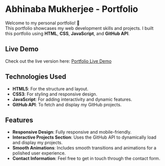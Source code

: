 # Abhinaba Mukherjee - Portfolio

Welcome to my personal portfolio! 🎉  
This portfolio showcases my web development skills and projects. I built this portfolio using **HTML**, **CSS**, **JavaScript**, and **GitHub API**.

## Live Demo

Check out the live version here: [Portfolio Live Demo](https://abhinaba1289.github.io/abhinaba-mukherjee/)

## Technologies Used

- **HTML5**: For the structure and layout.
- **CSS3**: For styling and responsive design.
- **JavaScript**: For adding interactivity and dynamic features.
- **GitHub API**: To fetch and display my GitHub projects.

## Features

- **Responsive Design**: Fully responsive and mobile-friendly.
- **Interactive Projects Section**: Uses the GitHub API to dynamically load and display my projects.
- **Smooth Animations**: Includes smooth transitions and animations for a polished user experience.
- **Contact Information**: Feel free to get in touch through the contact form.
